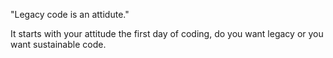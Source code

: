 "Legacy code is an attidute."

It starts with your attitude the first day of coding,
do you want legacy or you want sustainable code.
